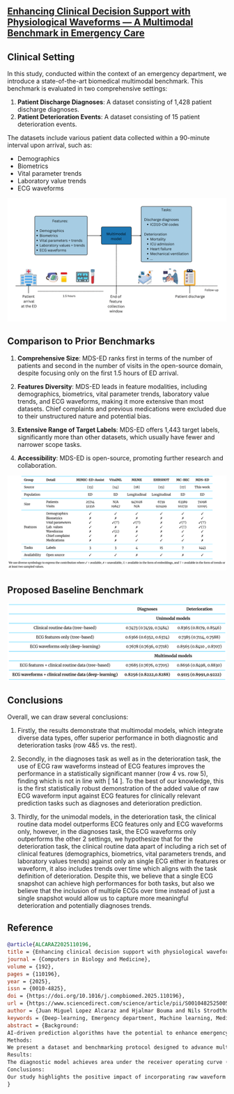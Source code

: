 ## [Enhancing Clinical Decision Support with Physiological Waveforms — A Multimodal Benchmark in Emergency Care](https://www.sciencedirect.com/science/article/pii/S0010482525005475)



## Clinical Setting

In this study, conducted within the context of an emergency department, we introduce a state-of-the-art biomedical multimodal benchmark. This benchmark is evaluated in two comprehensive settings:

1. **Patient Discharge Diagnoses**: A dataset consisting of 1,428 patient discharge diagnoses.
2. **Patient Deterioration Events**: A dataset consisting of 15 patient deterioration events.

The datasets include various patient data collected within a 90-minute interval upon arrival, such as:
- Demographics
- Biometrics
- Vital parameter trends
- Laboratory value trends
- ECG waveforms

![alt text](https://github.com/AI4HealthUOL/MDS-ED/blob/main/reports/abstract_img.png?style=centerme)


## Comparison to Prior Benchmarks

1. **Comprehensive Size**: MDS-ED ranks first in terms of the number of patients and second in the number of visits in the open-source domain, despite focusing only on the first 1.5 hours of ED arrival.

2. **Features Diversity**: MDS-ED leads in feature modalities, including demographics, biometrics, vital parameter trends, laboratory value trends, and ECG waveforms, making it more extensive than most datasets. Chief complaints and previous medications were excluded due to their unstructured nature and potential bias.

3. **Extensive Range of Target Labels**: MDS-ED offers 1,443 target labels, significantly more than other datasets, which usually have fewer and narrower scope tasks.

4. **Accessibility**: MDS-ED is open-source, promoting further research and collaboration.

![alt text](https://github.com/AI4HealthUOL/MDS-ED/blob/main/reports/related_work.png?style=centerme)


## Proposed Baseline Benchmark

![alt text](https://github.com/AI4HealthUOL/MDS-ED/blob/main/reports/bench.png?style=centerme)


## Conclusions

Overall, we can draw several conclusions:

1. Firstly, the results demonstrate that multimodal models, which integrate diverse data types, offer superior performance in both diagnostic and deterioration tasks (row 4&5 vs. the rest). 

2. Secondly, in the diagnoses task as well as in the deterioration task, the use of ECG raw waveforms instead of ECG features improves the performance in a statistically significant manner (row 4 vs. row 5), finding which is not in line with [ 14 ]. To the best of our knowledge, this is the first statistically robust demonstration of the added value of raw ECG waveform input against ECG features
for clinically relevant prediction tasks such as diagnoses and deterioration prediction. 

3. Thirdly, for the unimodal models, in the deterioration task, the clinical routine data model outperforms ECG features only and ECG waveforms only, however, in the diagnoses task, the ECG waveforms only outperforms the other 2 settings, we hypothesize that for the deterioration task, the clinical routine data apart of including a rich set of clinical features (demographics, biometrics, vital parameters trends, and laboratory values trends) against only an single ECG either in features or waveform, it also includes trends over time which aligns with the task definition of deterioration. Despite this, we believe that a single ECG snapshot can achieve high performances for both tasks, but also we believe that the inclusion of multiple ECGs over time instead of just a single snapshot would allow us to capture more meaningful deterioration and potentially diagnoses trends.


## Reference
```bibtex
@article{ALCARAZ2025110196,
title = {Enhancing clinical decision support with physiological waveforms â€” A multimodal benchmark in emergency care},
journal = {Computers in Biology and Medicine},
volume = {192},
pages = {110196},
year = {2025},
issn = {0010-4825},
doi = {https://doi.org/10.1016/j.compbiomed.2025.110196},
url = {https://www.sciencedirect.com/science/article/pii/S0010482525005475},
author = {Juan Miguel Lopez Alcaraz and Hjalmar Bouma and Nils Strodthoff},
keywords = {Deep-learning, Emergency department, Machine learning, Medical decision support, Multimodal data, Patient diagnostics, Patient deterioration},
abstract = {Background:
AI-driven prediction algorithms have the potential to enhance emergency medicine by enabling rapid and accurate decision-making regarding patient status and potential deterioration. However, the integration of multimodal data, including raw waveform signals, remains underexplored in clinical decision support.
Methods:
We present a dataset and benchmarking protocol designed to advance multimodal decision support in emergency care. Our models utilize demographics, biometrics, vital signs, laboratory values, and electrocardiogram (ECG) waveforms as inputs to predict both discharge diagnoses and patient deterioration.
Results:
The diagnostic model achieves area under the receiver operating curve (AUROC) scores above 0.8 for 609 out of 1,428 conditions, covering both cardiac (e.g., myocardial infarction) and non-cardiac (e.g., renal disease, diabetes) diagnoses. The deterioration model attains AUROC scores above 0.8 for 14 out of 15 targets, accurately predicting critical events such as cardiac arrest, mechanical ventilation, ICU admission, and mortality.
Conclusions:
Our study highlights the positive impact of incorporating raw waveform data into decision support models, improving predictive performance. By introducing a unique, publicly available dataset and baseline models, we provide a foundation for measurable progress in AI-driven decision support for emergency care.}
}
```
